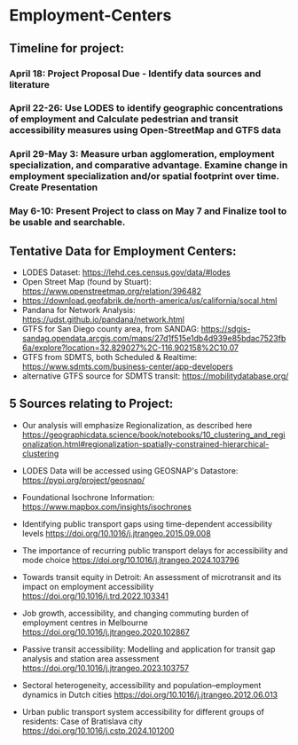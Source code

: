 # Employment-Centers 
## Timeline for project:
  ### April 18: Project Proposal Due - Identify data sources and literature 
  ### April 22-26: Use LODES to identify geographic concentrations of employment and Calculate pedestrian and transit accessibility measures using Open-StreetMap and GTFS data
  ### April 29-May 3: Measure urban agglomeration, employment specialization, and comparative advantage. Examine change in employment specialization and/or spatial footprint over time. Create Presentation 
  ### May 6-10: Present Project to class on May 7 and Finalize tool to be usable and searchable. 
## Tentative Data for Employment Centers: 
- LODES Dataset: https://lehd.ces.census.gov/data/#lodes
- Open Street Map (found by Stuart): https://www.openstreetmap.org/relation/396482
-   https://download.geofabrik.de/north-america/us/california/socal.html
- Pandana for Network Analysis: https://udst.github.io/pandana/network.html
- GTFS for San Diego county area, from SANDAG: https://sdgis-sandag.opendata.arcgis.com/maps/27d1f515e1db4d939e85bdac7523fb6a/explore?location=32.829027%2C-116.902158%2C10.07
- GTFS from SDMTS, both Scheduled & Realtime: https://www.sdmts.com/business-center/app-developers
- alternative GTFS source for SDMTS transit: https://mobilitydatabase.org/
## 5 Sources relating to Project: 
- Our analysis will emphasize Regionalization, as described here https://geographicdata.science/book/notebooks/10_clustering_and_regionalization.html#regionalization-spatially-constrained-hierarchical-clustering
- LODES Data will be accessed using GEOSNAP's Datastore: https://pypi.org/project/geosnap/
- Foundational Isochrone Information: https://www.mapbox.com/insights/isochrones
  
- Identifying public transport gaps using time-dependent accessibility levels https://doi.org/10.1016/j.jtrangeo.2015.09.008
- The importance of recurring public transport delays for accessibility and mode choice https://doi.org/10.1016/j.jtrangeo.2024.103796
- Towards transit equity in Detroit: An assessment of microtransit and its impact on employment accessibility https://doi.org/10.1016/j.trd.2022.103341
- Job growth, accessibility, and changing commuting burden of employment centres in Melbourne https://doi.org/10.1016/j.jtrangeo.2020.102867
- Passive transit accessibility: Modelling and application for transit gap analysis and station area assessment https://doi.org/10.1016/j.jtrangeo.2023.103757
- Sectoral heterogeneity, accessibility and population–employment dynamics in Dutch cities https://doi.org/10.1016/j.jtrangeo.2012.06.013
- Urban public transport system accessibility for different groups of residents: Case of Bratislava city https://doi.org/10.1016/j.cstp.2024.101200

